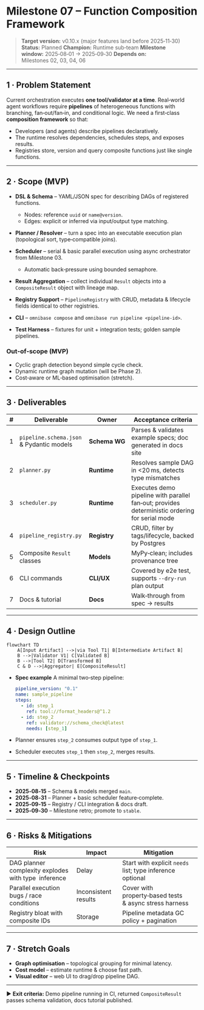 # Milestone 07 – Function Composition Framework

> **Target version:** v0.10.x (major features land before 2025‑11‑30)
> **Status:** Planned
> **Champion:** Runtime sub‑team
> **Milestone window:** 2025‑08‑01 → 2025‑09‑30
> **Depends on:** Milestones 02, 03, 04, 06

---

## 1 · Problem Statement

Current orchestration executes **one tool/validator at a time**. Real‐world agent workflows require **pipelines** of heterogeneous functions with branching, fan‑out/fan‑in, and conditional logic. We need a first‑class **composition framework** so that:

* Developers (and agents) describe pipelines declaratively.
* The runtime resolves dependencies, schedules steps, and exposes results.
* Registries store, version and query composite functions just like single functions.

---

## 2 · Scope (MVP)

* **DSL & Schema** – YAML/JSON spec for describing DAGs of registered functions.

  * Nodes: reference `uuid` or `name@version`.
  * Edges: explicit or inferred via input/output type matching.
* **Planner / Resolver** – turn a spec into an executable execution plan (topological sort, type‑compatible joins).
* **Scheduler** – serial & basic parallel execution using async orchestrator from Milestone 03.

  * Automatic back‑pressure using bounded semaphore.
* **Result Aggregation** – collect individual `Result` objects into a `CompositeResult` object with lineage map.
* **Registry Support** – `PipelineRegistry` with CRUD, metadata & lifecycle fields identical to other registries.
* **CLI** – `omnibase compose` and `omnibase run pipeline <pipeline-id>`.
* **Test Harness** – fixtures for unit + integration tests; golden sample pipelines.

### Out‑of‑scope (MVP)

* Cyclic graph detection beyond simple cycle check.
* Dynamic runtime graph mutation (will be Phase 2).
* Cost‑aware or ML‑based optimisation (stretch).

---

## 3 · Deliverables

| # | Deliverable                              | Owner         | Acceptance criteria                                                                           |
| - | ---------------------------------------- | ------------- | --------------------------------------------------------------------------------------------- |
| 1 | `pipeline.schema.json` & Pydantic models | **Schema WG** | Parses & validates example specs; doc generated in docs site                                  |
| 2 | `planner.py`                             | **Runtime**   | Resolves sample DAG in <20 ms, detects type mismatches                                        |
| 3 | `scheduler.py`                           | **Runtime**   | Executes demo pipeline with parallel fan‑out; provides deterministic ordering for serial mode |
| 4 | `pipeline_registry.py`                   | **Registry**  | CRUD, filter by tags/lifecycle, backed by Postgres                                            |
| 5 | Composite `Result` classes               | **Models**    | MyPy‑clean; includes provenance tree                                                          |
| 6 | CLI commands                             | **CLI/UX**    | Covered by e2e test, supports `--dry-run` plan output                                         |
| 7 | Docs & tutorial                          | **Docs**      | Walk‑through from spec → results                                                              |

---

## 4 · Design Outline

```mermaid
flowchart TD
    A[Input Artifact] -->|via Tool T1| B[Intermediate Artifact B]
    B -->|Validator V1| C[Validated B]
    B -->|Tool T2| D[Transformed B]
    C & D -->|Aggregator| E[CompositeResult]
```

* **Spec example**
  A minimal two‑step pipeline:

  ```yaml
  pipeline_version: "0.1"
  name: sample_pipeline
  steps:
    - id: step_1
      ref: tool://format_headers@^1.2
    - id: step_2
      ref: validator://schema_check@latest
      needs: [step_1]
  ```
* Planner ensures `step_2` consumes output type of `step_1`.
* Scheduler executes `step_1` then `step_2`, merges results.

---

## 5 · Timeline & Checkpoints

* **2025‑08‑15** – Schema & models merged `main`.
* **2025‑08‑31** – Planner + basic scheduler feature‑complete.
* **2025‑09‑15** – Registry / CLI integration & docs draft.
* **2025‑09‑30** – Milestone retro; promote to `stable`.

---

## 6 · Risks & Mitigations

| Risk                                                 | Impact               | Mitigation                                                |
| ---------------------------------------------------- | -------------------- | --------------------------------------------------------- |
| DAG planner complexity explodes with type  inference | Delay                | Start with explicit `needs` list; type inference optional |
| Parallel execution bugs / race conditions            | Inconsistent results | Cover with property‑based tests & async stress harness    |
| Registry bloat with composite IDs                    | Storage              | Pipeline metadata GC policy + pagination                  |

---

## 7 · Stretch Goals

* **Graph optimisation** – topological grouping for minimal latency.
* **Cost model** – estimate runtime & choose fast path.
* **Visual editor** – web UI to drag/drop pipeline DAG.

---

▶︎ **Exit criteria:** Demo pipeline running in CI, returned `CompositeResult` passes schema validation, docs tutorial published.
